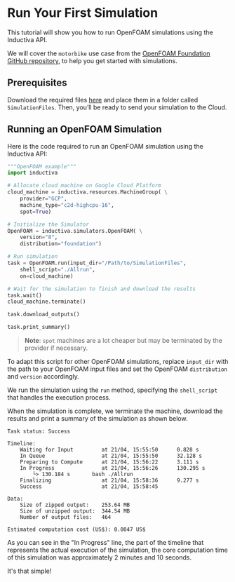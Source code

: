 # Run Your First Simulation
This tutorial will show you how to run OpenFOAM simulations using the Inductiva API. 

We will cover the `motorbike` use case from the [OpenFOAM Foundation GitHub repository](https://github.com/OpenFOAM/OpenFOAM-8/tree/version-8/tutorials), to help you get started with simulations.

## Prerequisites
Download the required files [here](https://github.com/OpenFOAM/OpenFOAM-8/tree/version-8/tutorials/incompressible/simpleFoam/motorBike) and place them in a folder called `SimulationFiles`. Then, you’ll be ready to send your simulation to the Cloud.

## Running an OpenFOAM Simulation
Here is the code required to run an OpenFOAM simulation using the Inductiva API:

```python
"""OpenFOAM example"""
import inductiva

# Allocate cloud machine on Google Cloud Platform
cloud_machine = inductiva.resources.MachineGroup( \
    provider="GCP",
    machine_type="c2d-highcpu-16",
	spot=True)

# Initialize the Simulator
OpenFOAM = inductiva.simulators.OpenFOAM( \
    version="8",
	distribution="foundation")

# Run simulation
task = OpenFOAM.run(input_dir="/Path/to/SimulationFiles",
    shell_script="./Allrun",
    on=cloud_machine)

# Wait for the simulation to finish and download the results
task.wait()
cloud_machine.terminate()

task.download_outputs()

task.print_summary()
```

> **Note**: `spot` machines are a lot cheaper but may be terminated by the provider if necessary.

To adapt this script for other OpenFOAM simulations, replace `input_dir` with the
path to your OpenFOAM input files and set the OpenFOAM `distribution` and `version` accordingly.

We run the simulation using the `run` method, specifying the `shell_script` that handles the execution process.

When the simulation is complete, we terminate the machine, download the results and print a summary of the simulation as shown below.

```
Task status: Success

Timeline:
	Waiting for Input         at 21/04, 15:55:50      0.828 s
	In Queue                  at 21/04, 15:55:50      32.128 s
	Preparing to Compute      at 21/04, 15:56:22      3.111 s
	In Progress               at 21/04, 15:56:26      130.295 s
		└> 130.184 s       bash ./Allrun
	Finalizing                at 21/04, 15:58:36      9.277 s
	Success                   at 21/04, 15:58:45      

Data:
	Size of zipped output:    253.64 MB
	Size of unzipped output:  344.54 MB
	Number of output files:   464

Estimated computation cost (US$): 0.0047 US$
```

As you can see in the "In Progress" line, the part of the timeline that represents the actual execution of the simulation, 
the core computation time of this simulation was approximately 2 minutes and 10 seconds.

It's that simple!

